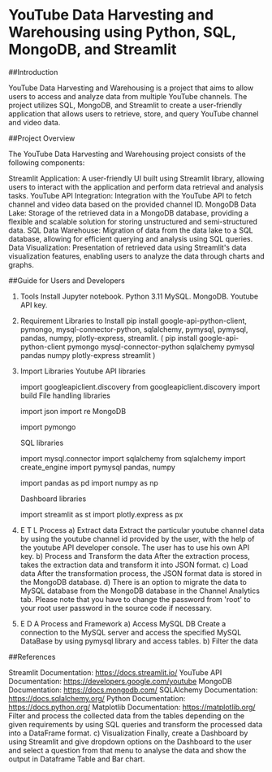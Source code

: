 # YouTube Data Harvesting and Warehousing using Python, SQL, MongoDB, and Streamlit

##Introduction

YouTube Data Harvesting and Warehousing is a project that aims to allow users to access and analyze data from multiple YouTube channels. The project utilizes SQL, MongoDB, and Streamlit to create a user-friendly application that allows users to retrieve, store, and query YouTube channel and video data.


##Project Overview

The YouTube Data Harvesting and Warehousing project consists of the following components:

Streamlit Application: A user-friendly UI built using Streamlit library, allowing users to interact with the application and perform data retrieval and analysis tasks.
YouTube API Integration: Integration with the YouTube API to fetch channel and video data based on the provided channel ID.
MongoDB Data Lake: Storage of the retrieved data in a MongoDB database, providing a flexible and scalable solution for storing unstructured and semi-structured data.
SQL Data Warehouse: Migration of data from the data lake to a SQL database, allowing for efficient querying and analysis using SQL queries.
Data Visualization: Presentation of retrieved data using Streamlit's data visualization features, enabling users to analyze the data through charts and graphs.

##Guide for Users and Developers 

1. Tools Install
Jupyter notebook.
Python 3.11
MySQL.
MongoDB.
Youtube API key.

3. Requirement Libraries to Install
pip install google-api-python-client, pymongo, mysql-connector-python, sqlalchemy, pymysql, pymysql, pandas, numpy, plotly-express, streamlit.
( pip install google-api-python-client pymongo mysql-connector-python sqlalchemy pymysql pandas numpy plotly-express streamlit )

4. Import Libraries
    Youtube API libraries
    
    import googleapiclient.discovery
    from googleapiclient.discovery import build
    File handling libraries
    
    import json
    import re
    MongoDB
    
    import pymongo
   
    SQL libraries
    
    import mysql.connector
    import sqlalchemy
    from sqlalchemy import create_engine
    import pymysql
    pandas, numpy
    
    import pandas as pd
    import numpy as np
   
    Dashboard libraries
    
    import streamlit as st
    import plotly.express as px
   
4. E T L Process
    a) Extract data
    Extract the particular youtube channel data by using the youtube channel id provided by the user, with the help of the youtube API developer console. The user has to use his own API key. 
    b) Process and Transform the data
    After the extraction process, takes the extraction data and transform it into JSON format.
    c) Load data
    After the transformation process, the JSON format data is stored in the MongoDB database.
   d) There is an option to migrate the data to MySQL database from the MongoDB database in the Channel Analytics tab.
   Please note that you have to change the password from 'root' to your root user password in the source code if necessary. 

6. E D A Process and Framework
  a) Access MySQL DB
  Create a connection to the MySQL server and access the specified MySQL DataBase by using pymysql library and access tables.
  b) Filter the data



##References

Streamlit Documentation: https://docs.streamlit.io/
YouTube API Documentation: https://developers.google.com/youtube
MongoDB Documentation: https://docs.mongodb.com/
SQLAlchemy Documentation: https://docs.sqlalchemy.org/
Python Documentation: https://docs.python.org/
Matplotlib Documentation: https://matplotlib.org/
  Filter and process the collected data from the tables depending on the given requirements by using SQL queries and transform the processed data into a DataFrame format.
  c) Visualization
  Finally, create a Dashboard by using Streamlit and give dropdown options on the Dashboard to the user and select a question from that menu to analyse the data and show the output in Dataframe Table and Bar chart.
